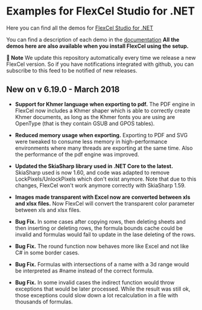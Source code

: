 ﻿# Examples for FlexCel Studio for .NET

Here you can find all the demos for [FlexCel Studio for .NET](http://www.tmssoftware.com/site/flexcelnet.asp)

You can find a description of each demo in the [documentation](http://www.tmssoftware.biz/flexcel/doc/net/index.html)
**All the demos here are also available when you install FlexCel using the setup.**

**:book: Note** We update this repository automatically every time we release a new FlexCel version. So if you have notifications integrated with github, you can subscribe to this feed to be notified of new releases.


## New on v 6.19.0 - March 2018


- **Support for Khmer language when exporting to pdf.** The PDF engine in FlexCel now includes a Khmer shaper which is able to correctly create Khmer documents, as long as the Khmer fonts you are using are OpenType (that is they contain GSUB and GPOS tables).

- **Reduced memory usage when exporting.** Exporting to PDF and SVG were tweaked to consume less memory in high-performance environments where many threads are exporting at the same time. Also the performance of the pdf engine was improved.

- **Updated the SkiaSharp library used in .NET Core to the latest.** SkiaSharp used is now 1.60, and code was adapted to remove LockPixels/UnlockPixels which don't exist anymore. Note that due to this changes, FlexCel won't work anymore correctly with SkiaSharp 1.59.

- **Images made transparent with Excel now are converted between xls and xlsx files.** Now FlexCel will convert the transparent color parameter between xls and xlsx files.

- **Bug Fix.** In some cases after copying rows, then deleting sheets and then inserting or deleting rows, the formula bounds cache could be invalid and formulas would fail to update in the lase deleting of the rows.

- **Bug Fix.** The round function now behaves more like Excel and not like C# in some border cases.

- **Bug Fix.** Formulas with intersections of a name with a 3d range would be interpreted as #name instead of the correct formula.

- **Bug Fix.** In some invalid cases the indirect function would throw exceptions that would be later processed. While the result was still ok, those exceptions could slow down a lot recalculation in a file with thousands of formulas.

